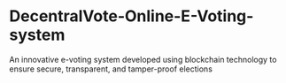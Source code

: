 # DecentralVote-Online-E-Voting-system
An innovative e-voting system developed using blockchain technology to ensure secure, transparent, and tamper-proof elections

